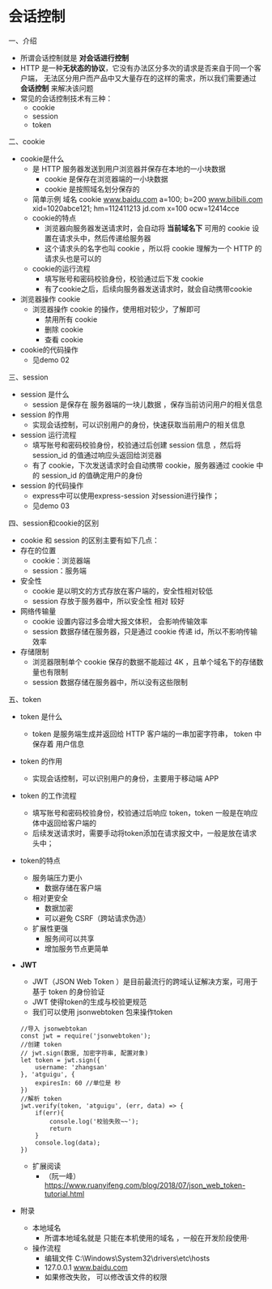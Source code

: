 # 会话控制
一、介绍
- 所谓会话控制就是 **对会话进行控制**
- HTTP 是一种**无状态的协议**，它没有办法区分多次的请求是否来自于同一个客户端， 无法区分用户而产品中又大量存在的这样的需求，所以我们需要通过 **会话控制** 来解决该问题
- 常见的会话控制技术有三种：
    - cookie
    - session
    - token

二、cookie
- cookie是什么
    - 是 HTTP 服务器发送到用户浏览器并保存在本地的一小块数据
        - cookie 是保存在浏览器端的一小块数据
        - cookie 是按照域名划分保存的
    - 简单示例
            域名                cookie
        www.baidu.com         a=100; b=200
        www.bilibili.com  xid=1020abce121; hm=112411213
        jd.com x=100          ocw=12414cce
    - cookie的特点
        - 浏览器向服务器发送请求时，会自动将 **当前域名下** 可用的 cookie 设置在请求头中，然后传递给服务器
        - 这个请求头的名字也叫 cookie ，所以将 cookie 理解为一个 HTTP 的请求头也是可以的
    - cookie的运行流程
        - 填写账号和密码校验身份，校验通过后下发 cookie
        - 有了cookie之后，后续向服务器发送请求时，就会自动携带cookie
- 浏览器操作 cookie 
    - 浏览器操作 cookie 的操作，使用相对较少，了解即可
        - 禁用所有 cookie
        - 删除 cookie
        - 查看 cookie
- cookie的代码操作
    - 见demo 02

三、session
- session 是什么
    - session 是保存在 服务器端的一块儿数据 ，保存当前访问用户的相关信息
- session 的作用
    - 实现会话控制，可以识别用户的身份，快速获取当前用户的相关信息
- session 运行流程
    - 填写账号和密码校验身份，校验通过后创建 session 信息 ，然后将 session_id 的值通过响应头返回给浏览器
    - 有了 cookie，下次发送请求时会自动携带 cookie，服务器通过 cookie 中的 session_id 的值确定用户的身份
- session 的代码操作
    - express中可以使用express-session 对session进行操作；
    - 见demo 03

四、session和cookie的区别
- cookie 和 session 的区别主要有如下几点：
- 存在的位置
    - cookie：浏览器端
    - session：服务端
- 安全性
    - cookie 是以明文的方式存放在客户端的，安全性相对较低
    - session 存放于服务器中，所以安全性 相对 较好
- 网络传输量
    - cookie 设置内容过多会增大报文体积， 会影响传输效率
    - session 数据存储在服务器，只是通过 cookie 传递 id，所以不影响传输效率
- 存储限制
    - 浏览器限制单个 cookie 保存的数据不能超过 4K ，且单个域名下的存储数量也有限制
    - session 数据存储在服务器中，所以没有这些限制

五、token
- token 是什么  
    - token 是服务端生成并返回给 HTTP 客户端的一串加密字符串， token 中保存着 用户信息
- token 的作用  
    - 实现会话控制，可以识别用户的身份，主要用于移动端 APP
- token 的工作流程
    - 填写账号和密码校验身份，校验通过后响应 token，token 一般是在响应体中返回给客户端的
    - 后续发送请求时，需要手动将token添加在请求报文中，一般是放在请求头中；
- token的特点
    - 服务端压力更小
        - 数据存储在客户端
    - 相对更安全
        - 数据加密
        - 可以避免 CSRF（跨站请求伪造）
    - 扩展性更强
        - 服务间可以共享
        - 增加服务节点更简单
- **JWT**
    - JWT（JSON Web Token ）是目前最流行的跨域认证解决方案，可用于基于  token  的身份验证
    - JWT 使得token的生成与校验更规范
    - 我们可以使用 jsonwebtoken 包来操作token
    ```
    //导入 jsonwebtokan
    const jwt = require('jsonwebtoken');
    //创建 token
    // jwt.sign(数据, 加密字符串, 配置对象) 
    let token = jwt.sign({
        username: 'zhangsan'
    }, 'atguigu', {
        expiresIn: 60 //单位是 秒
    })
    //解析 token
    jwt.verify(token, 'atguigu', (err, data) => {
        if(err){
            console.log('校验失败~~');
            return
        }
        console.log(data);
    })
    ```
    - 扩展阅读
        - （阮一峰）https://www.ruanyifeng.com/blog/2018/07/json_web_token-tutorial.html

- 附录
    - 本地域名  
        - 所谓本地域名就是 只能在本机使用的域名 ，一般在开发阶段使用·
    - 操作流程
        - 编辑文件 C:\Windows\System32\drivers\etc\hosts
        - 127.0.0.1    www.baidu.com
        - 如果修改失败， 可以修改该文件的权限